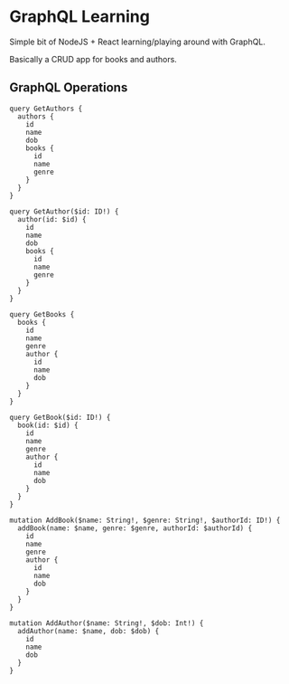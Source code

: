 # GraphQL Learning

Simple bit of NodeJS + React learning/playing around with GraphQL.

Basically a CRUD app for books and authors.

## GraphQL Operations

```
query GetAuthors {
  authors {
    id
    name
    dob
    books {
      id
      name
      genre
    }
  }
}

query GetAuthor($id: ID!) {
  author(id: $id) {
    id
    name
    dob
    books {
      id
      name
      genre
    }
  }
}
```

```
query GetBooks {
  books {
    id
    name
    genre
    author {
      id
      name
      dob
    }
  }
}

query GetBook($id: ID!) {
  book(id: $id) {
    id
    name
    genre
    author {
      id
      name
      dob
    }
  }
}
```

```
mutation AddBook($name: String!, $genre: String!, $authorId: ID!) {
  addBook(name: $name, genre: $genre, authorId: $authorId) {
    id
    name
    genre
    author {
      id
      name
      dob
    }
  }
}

mutation AddAuthor($name: String!, $dob: Int!) {
  addAuthor(name: $name, dob: $dob) {
    id
    name
    dob
  }
}
```
